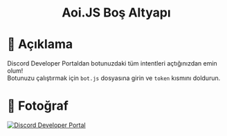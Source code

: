 <h1 align="center">Aoi.JS Boş Altyapı</h1>

# 📜 Açıklama
Discord Developer Portaldan botunuzdaki tüm intentleri açtığınızdan emin olum! <br>
Botunuzu çalıştırmak için `bot.js` dosyasına girin ve `token` kısmını doldurun.

# 📁 Fotoğraf
[![Discord Developer Portal](https://media.discordapp.net/attachments/705148232220672070/982930502052880444/unknown.png?width=523&height=112)](https://discord.com/developers/applications)
